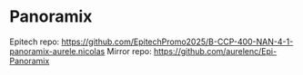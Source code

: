 # Panoramix

Epitech repo: https://github.com/EpitechPromo2025/B-CCP-400-NAN-4-1-panoramix-aurele.nicolas
Mirror repo: https://github.com/aurelenc/Epi-Panoramix
